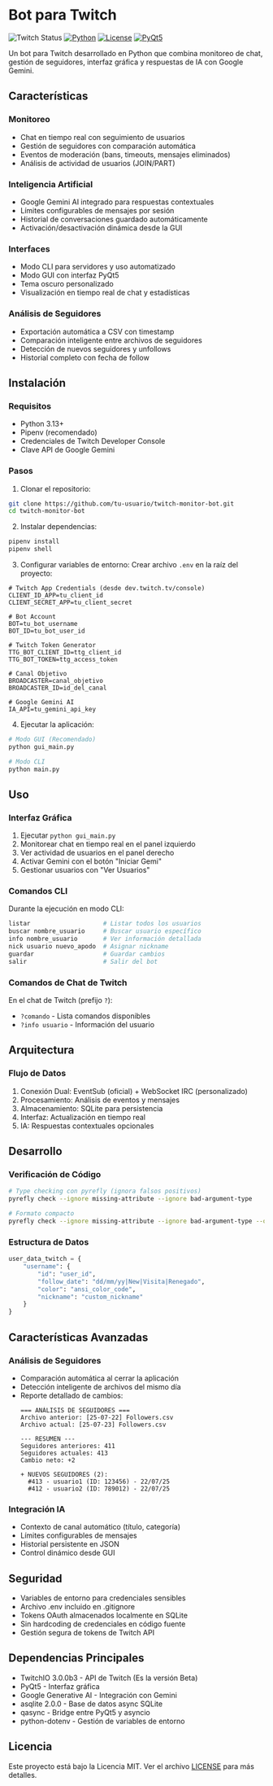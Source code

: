 # Bot para Twitch

![Twitch Status](https://img.shields.io/twitch/status/kleisarc)
[![Python](https://img.shields.io/badge/Python-3.13-blue.svg)](https://python.org)
[![License](https://img.shields.io/badge/License-MIT-green.svg)](LICENSE)
[![PyQt5](https://img.shields.io/badge/GUI-PyQt5-orange.svg)](https://pypi.org/project/PyQt5/)

Un bot para Twitch desarrollado en Python que combina monitoreo de chat, gestión de seguidores, interfaz gráfica y respuestas de IA con Google Gemini.

## Características

### Monitoreo
- Chat en tiempo real con seguimiento de usuarios
- Gestión de seguidores con comparación automática
- Eventos de moderación (bans, timeouts, mensajes eliminados)
- Análisis de actividad de usuarios (JOIN/PART)

### Inteligencia Artificial
- Google Gemini AI integrado para respuestas contextuales
- Límites configurables de mensajes por sesión
- Historial de conversaciones guardado automáticamente
- Activación/desactivación dinámica desde la GUI

### Interfaces
- Modo CLI para servidores y uso automatizado
- Modo GUI con interfaz PyQt5
- Tema oscuro personalizado
- Visualización en tiempo real de chat y estadísticas

### Análisis de Seguidores
- Exportación automática a CSV con timestamp
- Comparación inteligente entre archivos de seguidores
- Detección de nuevos seguidores y unfollows
- Historial completo con fecha de follow

## Instalación

### Requisitos
- Python 3.13+
- Pipenv (recomendado)
- Credenciales de Twitch Developer Console
- Clave API de Google Gemini

### Pasos

1. Clonar el repositorio:
```bash
git clone https://github.com/tu-usuario/twitch-monitor-bot.git
cd twitch-monitor-bot
```

2. Instalar dependencias:
```bash
pipenv install
pipenv shell
```

3. Configurar variables de entorno:
Crear archivo `.env` en la raíz del proyecto:
```env
# Twitch App Credentials (desde dev.twitch.tv/console)
CLIENT_ID_APP=tu_client_id
CLIENT_SECRET_APP=tu_client_secret

# Bot Account
BOT=tu_bot_username
BOT_ID=tu_bot_user_id

# Twitch Token Generator
TTG_BOT_CLIENT_ID=ttg_client_id
TTG_BOT_TOKEN=ttg_access_token

# Canal Objetivo
BROADCASTER=canal_objetivo
BROADCASTER_ID=id_del_canal

# Google Gemini AI
IA_API=tu_gemini_api_key
```

4. Ejecutar la aplicación:
```bash
# Modo GUI (Recomendado)
python gui_main.py

# Modo CLI
python main.py
```

## Uso

### Interfaz Gráfica
1. Ejecutar `python gui_main.py`
2. Monitorear chat en tiempo real en el panel izquierdo
3. Ver actividad de usuarios en el panel derecho
4. Activar Gemini con el botón "Iniciar Gemi"
5. Gestionar usuarios con "Ver Usuarios"

### Comandos CLI
Durante la ejecución en modo CLI:
```bash
listar                    # Listar todos los usuarios
buscar nombre_usuario     # Buscar usuario específico
info nombre_usuario       # Ver información detallada
nick usuario nuevo_apodo  # Asignar nickname
guardar                   # Guardar cambios
salir                     # Salir del bot
```

### Comandos de Chat de Twitch
En el chat de Twitch (prefijo `?`):
- `?comando` - Lista comandos disponibles
- `?info usuario` - Información del usuario

## Arquitectura

### Flujo de Datos
1. Conexión Dual: EventSub (oficial) + WebSocket IRC (personalizado)
2. Procesamiento: Análisis de eventos y mensajes
3. Almacenamiento: SQLite para persistencia
4. Interfaz: Actualización en tiempo real
5. IA: Respuestas contextuales opcionales

## Desarrollo

### Verificación de Código
```bash
# Type checking con pyrefly (ignora falsos positivos)
pyrefly check --ignore missing-attribute --ignore bad-argument-type

# Formato compacto
pyrefly check --ignore missing-attribute --ignore bad-argument-type --output-format min-text
```

### Estructura de Datos
```python
user_data_twitch = {
    "username": {
        "id": "user_id",
        "follow_date": "dd/mm/yy|New|Visita|Renegado",
        "color": "ansi_color_code", 
        "nickname": "custom_nickname"
    }
}
```

## Características Avanzadas

### Análisis de Seguidores
- Comparación automática al cerrar la aplicación
- Detección inteligente de archivos del mismo día
- Reporte detallado de cambios:
  ```
  === ANÁLISIS DE SEGUIDORES ===
  Archivo anterior: [25-07-22] Followers.csv
  Archivo actual: [25-07-23] Followers.csv
  
  --- RESUMEN ---
  Seguidores anteriores: 411
  Seguidores actuales: 413
  Cambio neto: +2
  
  + NUEVOS SEGUIDORES (2):
    #413 - usuario1 (ID: 123456) - 22/07/25
    #412 - usuario2 (ID: 789012) - 22/07/25
  ```

### Integración IA
- Contexto de canal automático (título, categoría)
- Límites configurables de mensajes
- Historial persistente en JSON
- Control dinámico desde GUI

## Seguridad

- Variables de entorno para credenciales sensibles
- Archivo .env incluido en .gitignore
- Tokens OAuth almacenados localmente en SQLite
- Sin hardcoding de credenciales en código fuente
- Gestión segura de tokens de Twitch API

## Dependencias Principales

- TwitchIO 3.0.0b3 - API de Twitch (Es la versión Beta)
- PyQt5 - Interfaz gráfica
- Google Generative AI - Integración con Gemini
- asqlite 2.0.0 - Base de datos async SQLite
- qasync - Bridge entre PyQt5 y asyncio
- python-dotenv - Gestión de variables de entorno

## Licencia

Este proyecto está bajo la Licencia MIT. Ver el archivo [LICENSE](LICENSE) para más detalles.
